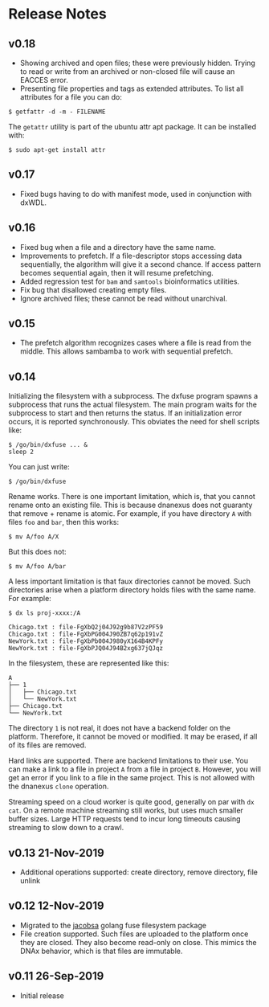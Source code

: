 # Release Notes

## v0.18
- Showing archived and open files; these were previously hidden. Trying to read or write from an archived
or non-closed file will cause an EACCES error.
- Presenting file properties and tags as extended attributes. To list all attributes for a file you can do:
```
$ getfattr -d -m - FILENAME
```

The `getattr` utility is part of the ubuntu attr apt package. It can be installed with:
```
$ sudo apt-get install attr
```

## v0.17
- Fixed bugs having to do with manifest mode, used in conjunction with dxWDL.

## v0.16
- Fixed bug when a file and a directory have the same name.
- Improvements to prefetch. If a file-descriptor stops accessing data sequentially, the algorithm will
give it a second chance. If access pattern becomes sequential again, then it will resume prefetching.
- Added regression test for `bam` and `samtools` bioinformatics utilities.
- Fix bug that disallowed creating empty files.
- Ignore archived files; these cannot be read without unarchival.

## v0.15
- The prefetch algorithm recognizes cases where a file is read from the middle. This
allows sambamba to work with sequential prefetch.

## v0.14
Initializing the filesystem with a subprocess. The dxfuse program spawns a subprocess that runs
the actual filesystem. The main program waits for the subprocess to start and then returns the status.
If an initialization error occurs, it is reported synchronously. This obviates the need for shell scripts like:

```
$ /go/bin/dxfuse ... &
sleep 2
```

You can just write:
```
$ /go/bin/dxfuse
```

Rename works. There is one important limitation, which is, that you cannot rename onto an existing file.
This is because dnanexus does not guaranty that remove + rename is atomic. For example, if you have
directory `A` with files `foo` and `bar`, then this works:
```
$ mv A/foo A/X
```

But this does not:
```
$ mv A/foo A/bar
```

A less important limitation is that faux directories cannot be moved. Such directories arise when a platform
directory holds files with the same name. For example:

```
$ dx ls proj-xxxx:/A

Chicago.txt : file-FgXbQ2j04J92g9b87V2zPF59
Chicago.txt : file-FgXbPG004J90ZB7q62p191vZ
NewYork.txt : file-FgXbPb004J980yX164B4KPFy
NewYork.txt : file-FgXbPJQ04J94B2xg637jQJqz
```

In the filesystem, these are represented like this:
```
A
├── 1
│   ├── Chicago.txt
│   └── NewYork.txt
├── Chicago.txt
└── NewYork.txt
```

The directory `1` is not real, it does not have a backend folder on the platform. Therefore, it cannot be moved or
modified. It may be erased, if all of its files are removed.

Hard links are supported. There are backend limitations to their use. You can make a link to a file
in project `A` from a file in project `B`. However, you will get an error if you link to a file in the same project. This is not allowed with the dnanexus `clone` operation.

Streaming speed on a cloud worker is quite good, generally on par with `dx cat`. On a remote machine streaming still works, but uses much smaller buffer sizes. Large HTTP requests tend to incur long timeouts causing streaming to slow down to a crawl.

## v0.13 21-Nov-2019
- Additional operations supported: create directory, remove directory, file unlink

## v0.12  12-Nov-2019
- Migrated to the [jacobsa](https://github.com/jacobsa/fuse) golang fuse filesystem package
- File creation supported. Such files are uploaded to the platform once they are closed. They also
become read-only on close. This mimics the DNAx behavior, which is that files are immutable.

## v0.11  26-Sep-2019
- Initial release
